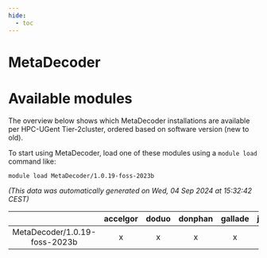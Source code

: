 ```yaml
---
hide:
  - toc
---
```


MetaDecoder
===========

# Available modules


The overview below shows which MetaDecoder installations are available per HPC-UGent Tier-2cluster, ordered based on software version (new to old).

To start using MetaDecoder, load one of these modules using a `module load` command like:

```shell
module load MetaDecoder/1.0.19-foss-2023b
```

*(This data was automatically generated on Wed, 04 Sep 2024 at 15:32:42 CEST)*  

| |accelgor|doduo|donphan|gallade|joltik|shinx|skitty|
| :---: | :---: | :---: | :---: | :---: | :---: | :---: | :---: |
|MetaDecoder/1.0.19-foss-2023b|x|x|x|x|x|-|x|
